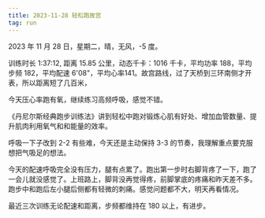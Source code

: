 ```yaml
---
title: 2023-11-28 轻松跑故宫
tag: run
---
```


2023 年 11 月 28 日，星期二，晴，无风，-5 度。

训练时长 1:37:12, 距离 15.85 公里，动态千卡：1016 千卡，平均功率 188，平均步频 182，平均配速 6'08"，平均心率141。故宫路线，过了天桥到三环南侧才开表，所以距离短了几百米，

今天压心率跑有氧，继续练习高频呼吸，感觉不错。

<!--more-->

《丹尼尔斯经典跑步训练法》讲到轻松中跑对锻炼心肌有好处、增加血管数量、提升肌肉利用氧气和和能量的效率。

呼吸一下子改到 2-2 有些难，今天还是主动保持 3-3 的节奏，我理解重点要克服想把气吸足的想法。

今天的配速呼吸完全没有压力，腿有点累了。跑出第一步时右脚背疼了一下，跑了一会儿就没感觉了。上班路上，脚背没再觉得疼，前脚掌底的疼痛和昨天差不多。跑步中和跑后左小腿后侧都有轻微的刺痛。感觉问题都不大，明天再看情况。

最近三次训练无论配速和距离，步频都维持在 180 以上，有进步。

<div class="strava-embed-placeholder" data-embed-type="activity" data-embed-id="10292236722"></div><script src="https://strava-embeds.com/embed.js"></script>
